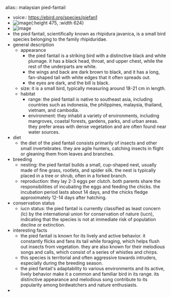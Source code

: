 alias:: malaysian pied-fantail

- voice:: https://ebird.org/species/piefan1
- ![image](https://ipfs.io/ipfs/QmRBAwpQ2E9h7Tw8gfJ4HbysNRUoGPWFfmfHFsfWuW9Y9x){:height 475, :width 624}
- ![image](https://ipfs.io/ipfs/QmW8mjP1DrHK1Z7YQMqWzcvZ1LNdoowhmbWsevY35ZWo3p)
- the pied fantail, scientifically known as rhipidura javanica, is a small bird species belonging to the family rhipiduridae.
- general description
	- appearance
		- the pied fantail is a striking bird with a distinctive black and white plumage. it has a black head, throat, and upper chest, while the rest of the underparts are white.
		- the wings and back are dark brown to black, and it has a long, fan-shaped tail with white edges that it often spreads out.
		- the eyes are dark, and the bill is black.
	- size: it is a small bird, typically measuring around 18-21 cm in length.
	- habitat
		- range: the pied fantail is native to southeast asia, including countries such as indonesia, the philippines, malaysia, thailand, vietnam, and cambodia.
		- environment: they inhabit a variety of environments, including mangroves, coastal forests, gardens, parks, and urban areas. they prefer areas with dense vegetation and are often found near water sources.
- diet
	- the diet of the pied fantail consists primarily of insects and other small invertebrates. they are agile hunters, catching insects in flight or gleaning them from leaves and branches.
- breeding
	- nesting: the pied fantail builds a small, cup-shaped nest, usually made of fine grass, rootlets, and spider silk. the nest is typically placed in a tree or shrub, often in a forked branch.
	- reproduction: they lay 2-3 eggs per clutch. both parents share the responsibilities of incubating the eggs and feeding the chicks. the incubation period lasts about 14 days, and the chicks fledge approximately 12-14 days after hatching.
- conservation status
	- iucn status: the pied fantail is currently classified as least concern (lc) by the international union for conservation of nature (iucn), indicating that the species is not at immediate risk of population decline or extinction.
- interesting facts
	- the pied fantail is known for its lively and active behavior. it constantly flicks and fans its tail while foraging, which helps flush out insects from vegetation.
	  they are also known for their melodious songs and calls, which consist of a series of whistles and chirps.
	- this species is territorial and often aggressive towards intruders, especially during the breeding season.
	- the pied fantail's adaptability to various environments and its active, lively behavior make it a common and familiar bird in its range. its distinctive appearance and melodious song contribute to its popularity among birdwatchers and nature enthusiasts.
-